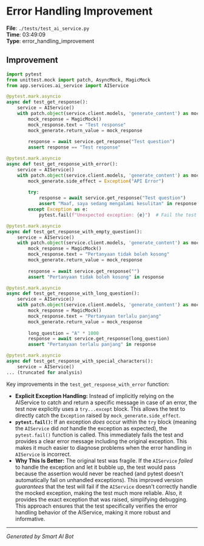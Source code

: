 # Error Handling Improvement

**File**: `./tests/test_ai_service.py`  
**Time**: 03:49:09  
**Type**: error_handling_improvement

## Improvement

```python
import pytest
from unittest.mock import patch, AsyncMock, MagicMock
from app.services.ai_service import AIService

@pytest.mark.asyncio
async def test_get_response():
    service = AIService()
    with patch.object(service.client.models, 'generate_content') as mock_generate:
        mock_response = MagicMock()
        mock_response.text = "Test response"
        mock_generate.return_value = mock_response
        
        response = await service.get_response("Test question")
        assert response == "Test response"

@pytest.mark.asyncio
async def test_get_response_with_error():
    service = AIService()
    with patch.object(service.client.models, 'generate_content') as mock_generate:
        mock_generate.side_effect = Exception("API Error")
        
        try:
            response = await service.get_response("Test question")
            assert "Maaf, saya sedang mengalami kesulitan" in response
        except Exception as e:
            pytest.fail(f"Unexpected exception: {e}")  # Fail the test if an exception occurs

@pytest.mark.asyncio
async def test_get_response_with_empty_question():
    service = AIService()
    with patch.object(service.client.models, 'generate_content') as mock_generate:
        mock_response = MagicMock()
        mock_response.text = "Pertanyaan tidak boleh kosong"
        mock_generate.return_value = mock_response
        
        response = await service.get_response("")
        assert "Pertanyaan tidak boleh kosong" in response

@pytest.mark.asyncio
async def test_get_response_with_long_question():
    service = AIService()
    with patch.object(service.client.models, 'generate_content') as mock_generate:
        mock_response = MagicMock()
        mock_response.text = "Pertanyaan terlalu panjang"
        mock_generate.return_value = mock_response
        
        long_question = "A" * 1000
        response = await service.get_response(long_question)
        assert "Pertanyaan terlalu panjang" in response

@pytest.mark.asyncio
async def test_get_response_with_special_characters():
    service = AIService()
... (truncated for analysis)
```

Key improvements in the `test_get_response_with_error` function:

* **Explicit Exception Handling:**  Instead of implicitly relying on the AIService to catch and return a specific message in case of an error, the test now explicitly uses a `try...except` block. This allows the test to directly catch the `Exception` raised by `mock_generate.side_effect`.
* **`pytest.fail()`:**  If an exception *does* occur within the `try` block (meaning the `AIService` did *not* handle the exception as expected), the `pytest.fail()` function is called.  This immediately fails the test and provides a clear error message including the original exception.  This makes it much easier to diagnose problems when the error handling in `AIService` is incorrect.
* **Why This Is Better:**  The original test was fragile.  If the `AIService` *failed* to handle the exception and let it bubble up, the test would pass because the assertion would never be reached (and pytest doesn't automatically fail on unhandled exceptions).  This improved version *guarantees* that the test will fail if the `AIService` doesn't correctly handle the mocked exception, making the test much more reliable. Also, it provides the exact exception that was raised, simplifying debugging. This approach ensures that the test specifically verifies the error handling behavior of the AIService, making it more robust and informative.

---
*Generated by Smart AI Bot*
